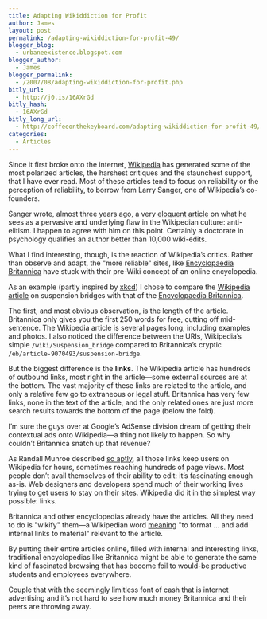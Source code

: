 ```yaml
---
title: Adapting Wikiddiction for Profit
author: James
layout: post
permalink: /adapting-wikiddiction-for-profit-49/
blogger_blog:
  - urbaneexistence.blogspot.com
blogger_author:
  - James
blogger_permalink:
  - /2007/08/adapting-wikiddiction-for-profit.php
bitly_url:
  - http://j0.is/16AXrGd
bitly_hash:
  - 16AXrGd
bitly_long_url:
  - http://coffeeonthekeyboard.com/adapting-wikiddiction-for-profit-49/
categories:
  - Articles
---
```

Since it first broke onto the internet, [Wikipedia][1] has generated some of the most polarized articles, the harshest critiques and the staunchest support, that I have ever read. Most of these articles tend to focus on reliability or the perception of reliability, to borrow from Larry Sanger, one of Wikipedia&#8217;s co-founders.

Sanger wrote, almost three years ago, a very [eloquent article][2] on what he sees as a pervasive and underlying flaw in the Wikipedian culture: anti-elitism. I happen to agree with him on this point. Certainly a doctorate in psychology qualifies an author better than 10,000 wiki-edits.

What I find interesting, though, is the reaction of Wikipedia&#8217;s critics. Rather than observe and adapt, the "more reliable" sites, like [Encyclopaedia Britannica][3] have stuck with their pre-Wiki concept of an online encyclopedia.

As an example (partly inspired by [xkcd][4]) I chose to compare the [Wikipedia article][5] on suspension bridges with that of the [Encyclopaedia Britannica][6].

The first, and most obvious observation, is the length of the article. Britannica only gives you the first 250 words for free, cutting off mid-sentence. The Wikipedia article is several pages long, including examples and photos. I also noticed the difference between the URIs, Wikipedia&#8217;s simple `/wiki/Suspension_bridge` compared to Britannica&#8217;s cryptic `/eb/article-9070493/suspension-bridge`.

But the biggest difference is the **links**. The Wikipedia article has hundreds of outbound links, most right in the article&mdash;some external sources are at the bottom. The vast majority of these links are related to the article, and only a relative few go to extraneous or legal stuff. Britannica has very few links, none in the text of the article, and the only related ones are just more search results towards the bottom of the page (below the fold).

I&#8217;m sure the guys over at Google&#8217;s AdSense division dream of getting their contextual ads onto Wikipedia&mdash;a thing not likely to happen. So why couldn&#8217;t Britannica snatch up that revenue?

As Randall Munroe described [so aptly][4], all those links keep users on Wikipedia for hours, sometimes reaching hundreds of page views. Most people don&#8217;t avail themselves of their ability to edit: it&#8217;s fascinating enough as-is. Web designers and developers spend much of their working lives trying to get users to stay on their sites. Wikipedia did it in the simplest way possible: links.

Britannica and other encyclopedias already have the articles. All they need to do is "wikify" them&mdash;a Wikipedian word [meaning][7] "to format &#8230; and add internal links to material" relevant to the article.

By putting their entire articles online, filled with internal and interesting links, traditional encyclopedias like Britannica might be able to generate the same kind of fascinated browsing that has become foil to would-be productive students and employees everywhere.

Couple that with the seemingly limitless font of cash that is internet advertising and it&#8217;s not hard to see how much money Britannica and their peers are throwing away.

 [1]: http://en.wikipedia.org
 [2]: http://www.kuro5hin.org/story/2004/12/30/142458/25
 [3]: http://www.britannica.com/
 [4]: http://www.xkcd.com/214/
 [5]: http://en.wikipedia.org/wiki/Suspension_bridge
 [6]: http://www.britannica.com/eb/article-9070493/suspension-bridge
 [7]: http://en.wikipedia.org/wiki/Wikify#Wikify